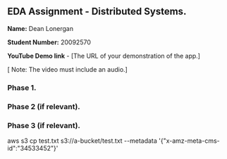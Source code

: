 ## EDA Assignment - Distributed Systems.

__Name:__ Dean Lonergan

__Student Number:__ 20092570

__YouTube Demo link__ - [The URL of your demonstration of the app.]

[ Note: The video must include an audio.]

### Phase 1.

### Phase 2 (if relevant).

### Phase 3 (if relevant).


aws s3 cp test.txt s3://a-bucket/test.txt --metadata '{"x-amz-meta-cms-id":"34533452"}'
